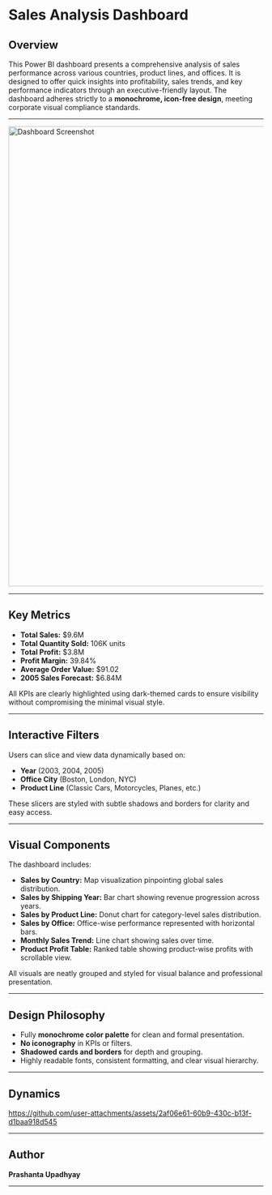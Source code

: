 # Sales Analysis Dashboard

## Overview

This Power BI dashboard presents a comprehensive analysis of sales performance across various countries, product lines, and offices. It is designed to offer quick insights into profitability, sales trends, and key performance indicators through an executive-friendly layout. The dashboard adheres strictly to a **monochrome, icon-free design**, meeting corporate visual compliance standards.

---

<img width="908" alt="Dashboard Screenshot" src="https://github.com/user-attachments/assets/38cbe341-9ef9-49c2-b19c-d89311de8205" />


---

## Key Metrics

- **Total Sales:** $9.6M  
- **Total Quantity Sold:** 106K units  
- **Total Profit:** $3.8M  
- **Profit Margin:** 39.84%  
- **Average Order Value:** $91.02  
- **2005 Sales Forecast:** $6.84M

All KPIs are clearly highlighted using dark-themed cards to ensure visibility without compromising the minimal visual style.

---

## Interactive Filters

Users can slice and view data dynamically based on:
- **Year** (2003, 2004, 2005)
- **Office City** (Boston, London, NYC)
- **Product Line** (Classic Cars, Motorcycles, Planes, etc.)

These slicers are styled with subtle shadows and borders for clarity and easy access.

---

## Visual Components

The dashboard includes:
- **Sales by Country:** Map visualization pinpointing global sales distribution.
- **Sales by Shipping Year:** Bar chart showing revenue progression across years.
- **Sales by Product Line:** Donut chart for category-level sales distribution.
- **Sales by Office:** Office-wise performance represented with horizontal bars.
- **Monthly Sales Trend:** Line chart showing sales over time.
- **Product Profit Table:** Ranked table showing product-wise profits with scrollable view.

All visuals are neatly grouped and styled for visual balance and professional presentation.

---

## Design Philosophy

- Fully **monochrome color palette** for clean and formal presentation.
- **No iconography** in KPIs or filters.
- **Shadowed cards and borders** for depth and grouping.
- Highly readable fonts, consistent formatting, and clear visual hierarchy.

---
## Dynamics


https://github.com/user-attachments/assets/2af06e61-60b9-430c-b13f-d1baa918d545


---

## Author

**Prashanta Upadhyay**  

---

